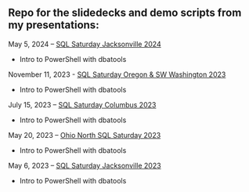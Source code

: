 ## Repo for the slidedecks and demo scripts from my presentations:

May 5, 2024 – [SQL Saturday Jacksonville 2024](https://sqlsaturday.com/2024-05-04-sqlsaturday1068/)
* Intro to PowerShell with dbatools

November 11, 2023 - [SQL Saturday Oregon & SW Washington 2023](https://sqlsaturday.com/2023-11-11-sqlsaturday1057/)
* Intro to PowerShell with dbatools

July 15, 2023 – [SQL Saturday Columbus 2023](https://sqlsaturday.com/2023-07-15-sqlsaturday1058/)
* Intro to PowerShell with dbatools

May 20, 2023 – [Ohio North SQL Saturday 2023](https://sqlsaturday.com/2023-05-20-sqlsaturday1055/)
* Intro to PowerShell with dbatools

May 6, 2023 – [SQL Saturday Jacksonville 2023](https://sqlsaturday.com/2023-05-06-sqlsaturday1041/)
* Intro to PowerShell with dbatools
